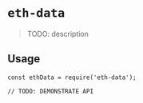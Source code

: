 # `eth-data`

> TODO: description

## Usage

```
const ethData = require('eth-data');

// TODO: DEMONSTRATE API
```
